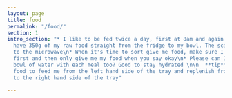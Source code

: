 ```yaml
---
layout: page
title: food
permalink: "/food/"
section: 1
intro_section: "* I like to be fed twice a day, first at 8am and again at 7pm\n* I
  have 350g of my raw food straight from the fridge to my bowl. The scales are next
  to the microwave\n* When it's time to sort give me food, make sure I go to my place
  first and then only give me my food when you say okay\n* Please can I have a fresh
  bowl of water with each meal too? Good to stay hydrated \n\n  **tip**\n\n  Take
  food to feed me from the left hand side of the tray and replenish from the freezer
  to the right hand side of the tray"

---
```

